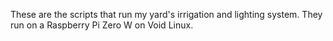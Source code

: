 These are the scripts that run my yard's irrigation and lighting system. They run on a Raspberry Pi Zero W on Void Linux.
